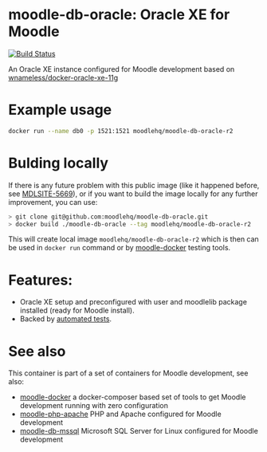 # moodle-db-oracle: Oracle XE for Moodle
[![Build Status](https://travis-ci.com/moodlehq/moodle-db-oracle.svg?branch=master)](https://travis-ci.com/moodlehq/moodle-db-oracle)

An Oracle XE instance configured for Moodle development based on [wnameless/docker-oracle-xe-11g](https://github.com/wnameless/docker-oracle-xe-11g)

# Example usage

```bash
docker run --name db0 -p 1521:1521 moodlehq/moodle-db-oracle-r2
```
# Bulding locally

If there is any future problem with this public image (like it happened before, see [MDLSITE-5669](https://tracker.moodle.org/browse/MDLSITE-5669)), or if you want to build the image locally for any further improvement, you can use:

```bash
> git clone git@github.com:moodlehq/moodle-db-oracle.git
> docker build ./moodle-db-oracle --tag moodlehq/moodle-db-oracle-r2
```
This will create local image `moodlehq/moodle-db-oracle-r2` which is then can be
used in `docker run` command or by [moodle-docker](https://github.com/moodlehq/moodle-docker) testing tools.

# Features:
* Oracle XE setup and preconfigured with user and moodlelib package installed (ready for Moodle install).
* Backed by [automated tests](https://travis-ci.com/moodlehq/moodle-db-oracle).

# See also
This container is part of a set of containers for Moodle development, see also:

* [moodle-docker](https://github.com/moodlehq/moodle-docker) a docker-composer based set of tools to get Moodle development running with zero configuration
* [moodle-php-apache](https://github.com/moodlehq/moodle-php-apache) PHP and Apache configured for Moodle development
* [moodle-db-mssql](https://github.com/moodlehq/moodle-db-mssql) Microsoft SQL Server for Linux configured for Moodle development
